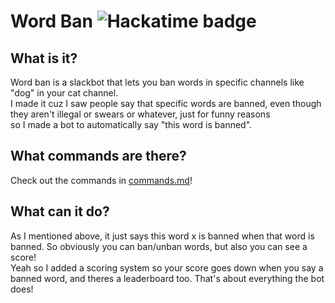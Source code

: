 # Word Ban ![Hackatime badge](https://hackatime-badge.hackclub.com/U08D22QNUVD/word_ban)
## What is it?
Word ban is a slackbot that lets you ban words in specific channels like "dog" in your cat channel.  
I made it cuz I saw people say that specific words are banned, even though they aren't illegal or swears or whatever, just for funny reasons  
so I made a bot to automatically say "this word is banned".  

## What commands are there?
Check out the commands in [commands.md](Commands.md)!  

## What can it do?
As I mentioned above, it just says this word x is banned when that word is banned. So obviously you can ban/unban words, but also you can see a score!  
Yeah so I added a scoring system so your score goes down when you say a banned word, and theres a leaderboard too. That's about everything the bot does!
